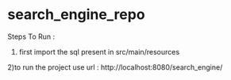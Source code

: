 # search_engine_repo


Steps To Run :

1) first import the sql present in src/main/resources

2)to run the project use url : http://localhost:8080/search_engine/
